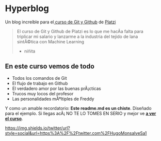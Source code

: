 # Hyperblog 
Un blog increíble para el[ curso de Git y Github](https://platzi.com/cursos/git-github/ " curso de Git y Github") de [Platzi](https://platzi.com/ "Platzi")
> El curso de Git y Github de Platzi es lo que me hacÃ­a falta para triplicar mi salario y lanzarme a la industria del tejido de lana sintÃ©tica con Machine Learning
> - niñita

## En este curso vemos de todo
* Todos los comandos de Git
* El flujo de trabajo en Github
* El verdadero amor por las buenas prÃ¡cticas
* Trucos muy locos del profesor
* Las personalidades mÃºltiples de Freddy

Y como un amable recordatorio: **Este readme.md es un chiste**.  Diseñado para el ejemplo. Si llegas acÃ¡ NO TE LO TOMES EN SERIO y mejor ve [**a ver el curso**](https://platzi.com/cursos/git-github/ "a ver el curso").

https://img.shields.io/twitter/url?style=social&url=https%3A%2F%2Ftwitter.com%2FHugoMonsalveSa1